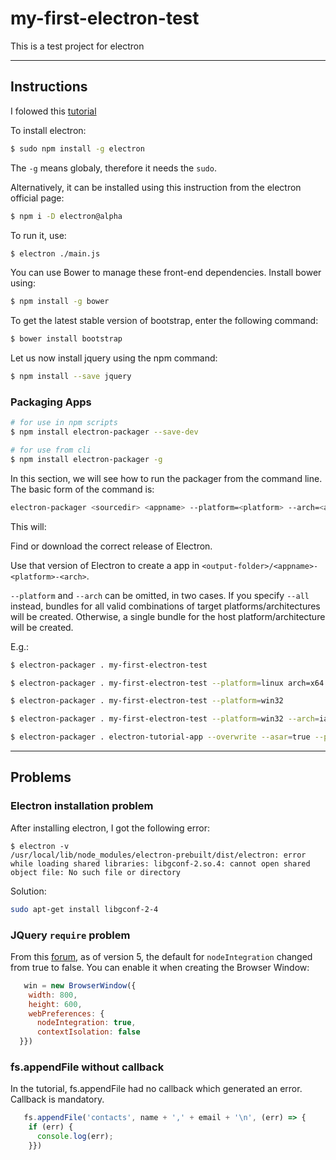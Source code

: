 # my-first-electron-test

This is a test project for electron

---

## Instructions

I folowed this [tutorial](https://www.tutorialspoint.com/electron/electron_installation.htm)

To install electron:
```bash
$ sudo npm install -g electron
```
The `-g` means globaly, therefore it needs the `sudo`.

Alternatively, it can be installed using this instruction from the electron official page:

```bash
$ npm i -D electron@alpha
```

To run it, use:
```bash
$ electron ./main.js
```

You can use Bower to manage these front-end dependencies. Install bower using:

```bash
$ npm install -g bower
```

To get the latest stable version of bootstrap, enter the following command:

```bash
$ bower install bootstrap
```

Let us now install jquery using the npm command:

```bash
$ npm install --save jquery
```

### Packaging Apps

```bash
# for use in npm scripts
$ npm install electron-packager --save-dev
```

```bash
# for use from cli
$ npm install electron-packager -g
```

In this section, we will see how to run the packager from the command line. The basic form of the command is:

```bash
electron-packager <sourcedir> <appname> --platform=<platform> --arch=<arch> [optional flags...]
```

This will:

Find or download the correct release of Electron.

Use that version of Electron to create a app in `<output-folder>/<appname>-<platform>-<arch>`.

`--platform` and `--arch` can be omitted, in two cases. If you specify `--all` instead, bundles for all valid combinations of target platforms/architectures will be created. Otherwise, a single bundle for the host platform/architecture will be created.

E.g.:
```bash
$ electron-packager . my-first-electron-test

$ electron-packager . my-first-electron-test --platform=linux arch=x64

$ electron-packager . my-first-electron-test --platform=win32

$ electron-packager . my-first-electron-test --platform=win32 --arch=ia32

$ electron-packager . electron-tutorial-app --overwrite --asar=true --platform=linux --arch=x64 --icon=assets/icons/png/1024x1024.png --prune=true --out=release-builds
```

---


## Problems

### Electron installation problem

After installing electron, I got the following error:

```
$ electron -v
/usr/local/lib/node_modules/electron-prebuilt/dist/electron: error while loading shared libraries: libgconf-2.so.4: cannot open shared object file: No such file or directory
```

Solution:

```bash
sudo apt-get install libgconf-2-4
```

### JQuery `require` problem

From this [forum](https://stackoverflow.com/questions/44391448/electron-require-is-not-defined), as of version 5, the default for `nodeIntegration` changed from true to false. You can enable it when creating the Browser Window:

```js
   win = new BrowserWindow({
    width: 800,
    height: 600,
    webPreferences: {
      nodeIntegration: true,
      contextIsolation: false
  }})
```

### fs.appendFile without callback

In the tutorial, fs.appendFile had no callback which generated an error. Callback is mandatory.
```js
   fs.appendFile('contacts', name + ',' + email + '\n', (err) => {
    if (err) {
      console.log(err);
    }})
```
